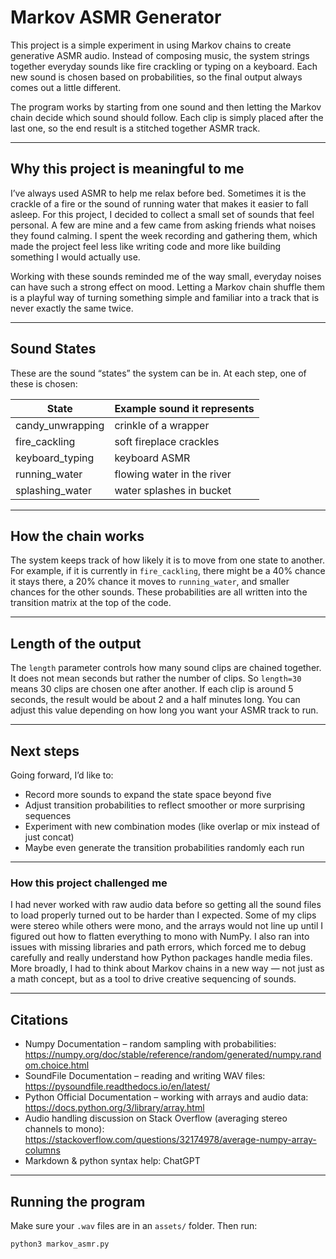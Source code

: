 # Markov ASMR Generator

This project is a simple experiment in using Markov chains to create generative ASMR audio. Instead of composing music, the system strings together everyday sounds like fire crackling or typing on a keyboard. Each new sound is chosen based on probabilities, so the final output always comes out a little different.

The program works by starting from one sound and then letting the Markov chain decide which sound should follow. Each clip is simply placed after the last one, so the end result is a stitched together ASMR track.

---

## Why this project is meaningful to me

I’ve always used ASMR to help me relax before bed. Sometimes it is the crackle of a fire or the sound of running water that makes it easier to fall asleep. For this project, I decided to collect a small set of sounds that feel personal. A few are mine and a few came from asking friends what noises they found calming. I spent the week recording and gathering them, which made the project feel less like writing code and more like building something I would actually use.  

Working with these sounds reminded me of the way small, everyday noises can have such a strong effect on mood. Letting a Markov chain shuffle them is a playful way of turning something simple and familiar into a track that is never exactly the same twice.  

---

## Sound States

These are the sound “states” the system can be in. At each step, one of these is chosen:

| State             | Example sound it represents |
|-------------------|-----------------------------|
| candy_unwrapping  | crinkle of a wrapper        |
| fire_cackling     | soft fireplace crackles     |
| keyboard_typing   | keyboard ASMR               |
| running_water     | flowing water in the river  |
| splashing_water   | water splashes in bucket    |

---

## How the chain works

The system keeps track of how likely it is to move from one state to another. For example, if it is currently in `fire_cackling`, there might be a 40% chance it stays there, a 20% chance it moves to `running_water`, and smaller chances for the other sounds. These probabilities are all written into the transition matrix at the top of the code.

---

## Length of the output

The `length` parameter controls how many sound clips are chained together. It does not mean seconds but rather the number of clips. So `length=30` means 30 clips are chosen one after another. If each clip is around 5 seconds, the result would be about 2 and a half minutes long. You can adjust this value depending on how long you want your ASMR track to run.

---

## Next steps

Going forward, I’d like to:  
- Record more sounds to expand the state space beyond five  
- Adjust transition probabilities to reflect smoother or more surprising sequences  
- Experiment with new combination modes (like overlap or mix instead of just concat)  
- Maybe even generate the transition probabilities randomly each run  

---

### How this project challenged me 

I had never worked with raw audio data before so getting all the sound files to load properly turned out to be harder than I expected. Some of my clips were stereo while others were mono, and the arrays would not line up until I figured out how to flatten everything to mono with NumPy. I also ran into issues with missing libraries and path errors, which forced me to debug carefully and really understand how Python packages handle media files. More broadly, I had to think about Markov chains in a new way — not just as a math concept, but as a tool to drive creative sequencing of sounds. 

---

## Citations

- Numpy Documentation – random sampling with probabilities: https://numpy.org/doc/stable/reference/random/generated/numpy.random.choice.html  
- SoundFile Documentation – reading and writing WAV files: https://pysoundfile.readthedocs.io/en/latest/  
- Python Official Documentation – working with arrays and audio data: https://docs.python.org/3/library/array.html  
- Audio handling discussion on Stack Overflow (averaging stereo channels to mono): https://stackoverflow.com/questions/32174978/average-numpy-array-columns  
- Markdown & python syntax help: ChatGPT  

---

## Running the program

Make sure your `.wav` files are in an `assets/` folder. Then run:

```bash
python3 markov_asmr.py
